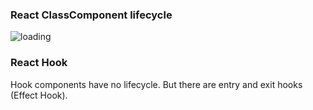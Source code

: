 ### React ClassComponent lifecycle
![loading](https://saber2pr.top/MyWeb/resource/image/react-cycle.webp)
### React Hook
Hook components have no lifecycle. But there are entry and exit hooks (Effect Hook).